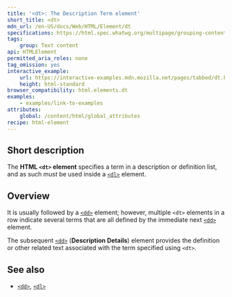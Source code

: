 ```yaml
---
title: '<dt>: The Description Term element'
short_title: <dt>
mdn_url: /en-US/docs/Web/HTML/Element/dt
specifications: https://html.spec.whatwg.org/multipage/grouping-content.html#the-dt-element
tags:
    group: Text content
api: HTMLElement
permitted_aria_roles: none
tag_omission: yes
interactive_example:
    url: https://interactive-examples.mdn.mozilla.net/pages/tabbed/dt.html
    height: html-standard
browser_compatibility: html.elements.dt
examples:
    - examples/link-to-examples
attributes:
    global: /content/html/global_attributes
recipe: html-element
---
```


## Short description

The **HTML `<dt>` element** specifies a term in a description or
definition list, and as such must be used inside a
[`<dl>`](/en-US/docs/Web/HTML/Element/dl)
element.

## Overview

It is usually followed by a
[`<dd>`](/en-US/docs/Web/HTML/Element/dd)
element; however, multiple `<dt>` elements in a row indicate several
terms that are all defined by the immediate next
[`<dd>`](/en-US/docs/Web/HTML/Element/dd)
element.

The subsequent
[`<dd>`](/en-US/docs/Web/HTML/Element/dd)
(**Description Details**) element provides the definition or other
related text associated with the term specified using `<dt>`.

## See also

- [`<dd>`](/en-US/docs/Web/HTML/Element/dd),
  [`<dl>`](/en-US/docs/Web/HTML/Element/dl)
